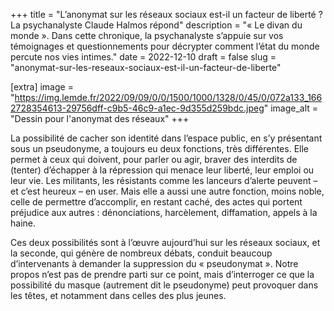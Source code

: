 +++
title = "L’anonymat sur les réseaux sociaux est-il un facteur de liberté ? La psychanalyste Claude Halmos répond"
description = "« Le divan du monde ». Dans cette chronique, la psychanalyste s’appuie sur vos témoignages et questionnements pour décrypter comment l’état du monde percute nos vies intimes."
date = 2022-12-10
draft = false
slug = "anonymat-sur-les-reseaux-sociaux-est-il-un-facteur-de-liberte"

[extra]
image = "https://img.lemde.fr/2022/09/09/0/0/1500/1000/1328/0/45/0/072a133_1662728354613-29756dff-c9b5-46c9-a1ec-9d355d259bdc.jpeg"
image_alt = "Dessin pour l'anonymat des réseaux"
+++

La possibilité de cacher son identité dans l’espace public, en s’y présentant sous un pseudonyme, a toujours eu deux fonctions, très différentes. Elle permet à ceux qui doivent, pour parler ou agir, braver des interdits de (tenter) d’échapper à la répression qui menace leur liberté, leur emploi ou leur vie. Les militants, les résistants comme les lanceurs d’alerte peuvent – et c’est heureux – en user. Mais elle a aussi une autre fonction, moins noble, celle de permettre d’accomplir, en restant caché, des actes qui portent préjudice aux autres : dénonciations, harcèlement, diffamation, appels à la haine.

Ces deux possibilités sont à l’œuvre aujourd’hui sur les réseaux sociaux, et la seconde, qui génère de nombreux débats, conduit beaucoup d’intervenants à demander la suppression du « pseudonymat ». Notre propos n’est pas de prendre parti sur ce point, mais d’interroger ce que la possibilité du masque (autrement dit le pseudonyme) peut provoquer dans les têtes, et notamment dans celles des plus jeunes.